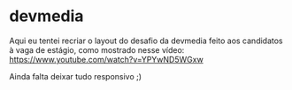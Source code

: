 # devmedia

Aqui eu tentei recriar o layout do desafio da devmedia feito aos candidatos à vaga de estágio, como mostrado nesse vídeo: https://www.youtube.com/watch?v=YPYwND5WGxw

Ainda falta deixar tudo responsivo ;)